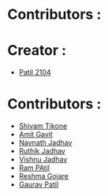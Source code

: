 # Contributors :
<!-- prettier-ignore-start -->

# Creator :
- [Patil 2104](https://github.com/Patil2104)

<!-- prettier-ignore-start -->
# Contributors :
- [Shivam Tikone](https://github.com/Shivam4402)
- [Amit Gavit](https://github.com/ADG31)
- [Navnath Jadhav](https://github.com/9nathdj)
- [Ruthik Jadhav](https://github.com/Ruthik130201)
- [Vishnu Jadhav](https://github.com/vj5501)
- [Ram PAtil](https://github.com/RamchandraPatil2506)
- [Reshma Gojare](https://github.com/ReshmaGojare1509)
- [Gaurav Patil](https://github.com/GauravPatil8778)
